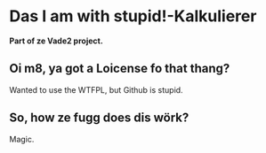 # Das I am with stupid!-Kalkulierer
**Part of ze Vade2 project.**

## Oi m8, ya got a Loicense fo that thang?
Wanted to use the WTFPL, but Github is stupid.

## So, how ze fugg does dis wörk?
Magic.
